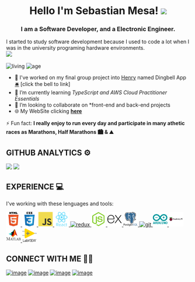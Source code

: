 <h1 align="center">
  <a target="_blank">
  </a>
Hello I'm Sebastian Mesa!
  <a target="_blank">
    <img src="https://github.com/JayantGoel001/JayantGoel001/blob/master/GIF/Hi.gif" width="40px" />
  </a>
</h1>
<h3 align='center'>I am a Software Developer, and a Electronic Engineer.</h3>
I started to study software development because I used to code a lot when I was in the university programing hardware environments.<br>
<a disabled=true><img src="https://user-images.githubusercontent.com/73097560/115834477-dbab4500-a447-11eb-908a-139a6edaec5c.gif"></a>

![living](https://img.shields.io/badge/living-Colombia-yellow)
![age](https://img.shields.io/badge/age-26-green)

<!--
**Smesaz/Smesaz** is a ✨ _special_ ✨ repository because its `README.md` (this file) appears on your GitHub profile.
Here are some ideas to get you started:
-->

- 🔭 I've worked on my final group project into [Henry](https://github.com/soyHenry) named Dingbell App [🛎️](https://restobares-app.web.app/) [click the bell to link]
- 🌱 I’m currently learning *TypeScript and AWS Cloud Practitioner Essentials*
- 👯 I’m looking to collaborate on *front-end and back-end projects
- 🌐 My WebSite clicking [**here**](https://sebastianmesa.herokuapp.com/) 
<!-- - 📫 How to reach me: ... -->

⚡ Fun fact: **I really enjoy to run every day and participate in many athetic races as Marathons, Half Marathons 🏙️ & ⛰️**

## GITHUB ANALYTICS ⚙️
 ![](https://github-readme-stats.vercel.app/api?username=Smesaz) ![](https://github-readme-stats.vercel.app/api/top-langs/?username=Smesaz)
 
## EXPERIENCE 💻
I've working with these lenguages and tools:

<p align="left"> 
  <a href="https://www.w3.org/html/" target="_blank"> 
    <img src="https://raw.githubusercontent.com/devicons/devicon/master/icons/html5/html5-original-wordmark.svg" alt="html5" width="40" height="40"/> 
  </a>
  <a href="https://www.w3schools.com/css/" target="_blank"> 
    <img src="https://raw.githubusercontent.com/devicons/devicon/master/icons/css3/css3-original-wordmark.svg" alt="css3" width="40" height="40"/> 
  </a> 
  <a href="https://developer.mozilla.org/en-US/docs/Web/JavaScript" target="_blank"> 
    <img src="https://raw.githubusercontent.com/devicons/devicon/master/icons/javascript/javascript-original.svg" alt="javascript" width="40" height="40"/> 
  </a>
  <a href="https://es.reactjs.org/" target="_blank"> 
    <img src="https://raw.githubusercontent.com/devicons/devicon/master/icons/react/react-original-wordmark.svg" alt="react" width="40" height="40"/> 
  </a>
  <a href="https://es.redux.js.org/" target="_blank"> 
    <img src="https://img.icons8.com/color/48/000000/redux.png" alt="redux" width="40" height="40"/> 
  </a>
   <a href="https://nodejs.org/es/" target="_blank"> 
    <img src="https://raw.githubusercontent.com/devicons/devicon/master/icons/nodejs/nodejs-original.svg" alt="nodejs" width="40" height="40"/> 
  </a>
  <a href="https://expressjs.com/es/" target="_blank"> 
    <img src="https://raw.githubusercontent.com/devicons/devicon/master/icons/express/express-original.svg" alt="express" width=40" height="40"/> 
  </a> 
  <a href="https://www.postgresql.org/" target="_blank"> 
    <img src="https://raw.githubusercontent.com/devicons/devicon/master/icons/postgresql/postgresql-original-wordmark.svg" alt="postgresql" width="40" height="40"/> 
  </a> 
  <a href="https://git-scm.com/" target="_blank"> 
    <img src="https://www.vectorlogo.zone/logos/git-scm/git-scm-icon.svg" alt="git" width="40" height="40"/> 
  </a>
  <a href="https://www.arduino.cc/" target="_blank"> 
    <img src="https://raw.githubusercontent.com/devicons/devicon/master/icons/arduino/arduino-original-wordmark.svg" alt="arduino" width="40" height="40"/> 
  </a>
  <a href="https://www.raspberrypi.org/" target="_blank"> 
    <img src="https://raw.githubusercontent.com/devicons/devicon/master/icons/raspberrypi/raspberrypi-original-wordmark.svg" alt="arduino" width="40" height="40"/> 
  </a>
  <a href="https://www.mathworks.com/products/matlab.html" target="_blank"> 
    <img src="https://raw.githubusercontent.com/github/explore/80688e429a7d4ef2fca1e82350fe8e3517d3494d/topics/matlab/matlab.png" alt="scrum" width="40" height="40"/> 
  </a>
  <a href="https://www.ni.com/es-co/support/downloads/software-products/download.labview.html" target="_blank"> 
    <img src="https://raw.githubusercontent.com/devicons/devicon/master/icons/labview/labview-original-wordmark.svg" alt="arduino" width="40" height="40"/> 
  </a>
</p>

## CONNECT WITH ME 🤝🏻
[![image](https://img.shields.io/badge/LinkedIn-0077B5?style=for-the-badge&logo=linkedin&logoColor=white)](https://www.linkedin.com/in/sebastianmesazafra/)
[![image](https://img.shields.io/badge/Instagram-E4405F?style=for-the-badge&logo=instagram&logoColor=white)](https://www.instagram.com/sebastianmesaz/)
[![image](https://img.shields.io/badge/research%20gate-1AA252?style=for-the-badge&logo=researchgate&logoColor=white)](https://www.researchgate.net/profile/Sebastian-Mesa-4)
[![image](https://img.shields.io/badge/Gmail-D14836?style=for-the-badge&logo=gmail&logoColor=white)](mailto:smesaz08@gmail.com)
  
</div>


 
